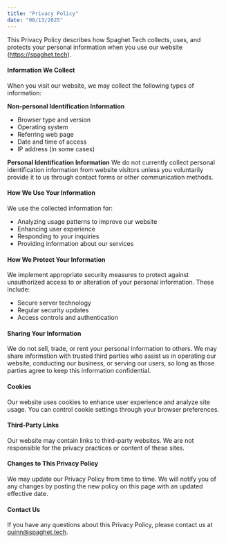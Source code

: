 ```yaml
---
title: "Privacy Policy"
date: "08/13/2025"
---
```


This Privacy Policy describes how Spaghet Tech collects, uses, and protects your personal information when you use our website (https://spaghet.tech).

#### Information We Collect

When you visit our website, we may collect the following types of information:

**Non-personal Identification Information**
- Browser type and version
- Operating system 
- Referring web page
- Date and time of access
- IP address (in some cases)

**Personal Identification Information**
We do not currently collect personal identification information from website visitors unless you voluntarily provide it to us through contact forms or other communication methods.

#### How We Use Your Information

We use the collected information for:
- Analyzing usage patterns to improve our website
- Enhancing user experience
- Responding to your inquiries
- Providing information about our services

#### How We Protect Your Information

We implement appropriate security measures to protect against unauthorized access to or alteration of your personal information. These include:
- Secure server technology
- Regular security updates
- Access controls and authentication

#### Sharing Your Information

We do not sell, trade, or rent your personal information to others. We may share information with trusted third parties who assist us in operating our website, conducting our business, or serving our users, so long as those parties agree to keep this information confidential.

#### Cookies

Our website uses cookies to enhance user experience and analyze site usage. You can control cookie settings through your browser preferences.

#### Third-Party Links

Our website may contain links to third-party websites. We are not responsible for the privacy practices or content of these sites.

#### Changes to This Privacy Policy

We may update our Privacy Policy from time to time. We will notify you of any changes by posting the new policy on this page with an updated effective date.

#### Contact Us

If you have any questions about this Privacy Policy, please contact us at quinn@spaghet.tech.

